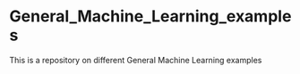 # General_Machine_Learning_examples
This is a repository on different General Machine Learning examples
